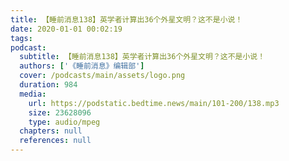 ```yaml
---
title: 【睡前消息138】英学者计算出36个外星文明？这不是小说！
date: 2020-01-01 00:02:19
tags:
podcast:
  subtitle: 【睡前消息138】英学者计算出36个外星文明？这不是小说！
  authors: ['《睡前消息》编辑部']
  cover: /podcasts/main/assets/logo.png
  duration: 984
  media:
    url: https://podstatic.bedtime.news/main/101-200/138.mp3
    size: 23628096
    type: audio/mpeg
  chapters: null
  references: null
---
```

